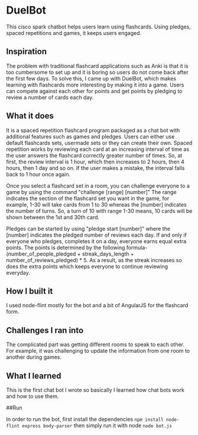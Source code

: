 # DuelBot
This cisco spark chatbot helps users learn using flashcards. Using pledges, spaced repetitions and games, it keeps users engaged.

## Inspiration

The problem with traditional flashcard applications such as Anki is that it is too cumbersome to set up and it is boring so users do not come back after the first few days. To solve this, I came up with DuelBot, which makes learning with flashcards more interesting by making it into a game. Users can compete against each other for points and get points by pledging to review a number of cards each day.

## What it does

It is a spaced repetition flashcard program packaged as a chat bot with additional features such as games and pledges. Users can either use default flashcards sets, usermade sets or they can create their own. Spaced repetition works by reviewing each card at an increasing interval of time as the user answers the flashcard correctly greater number of times. So, at first, the review interval is 1 hour, which then increases to 2 hours, then 4 hours, then 1 day and so on. If the user makes a mistake, the interval falls back to 1 hour once again.

Once you select a flashcard set in a room, you can challenge everyone to a game by using the command "challenge [range] [number]" The range indicates the section of the flashcard set you want in the game, for example, 1-30 will take cards from 1 to 30 whereas the [number] indicates the number of turns. So, a turn of 10 with range 1-30 means, 10 cards will be shown between the 1st and 30th card.

Pledges can be started by using "pledge start [number]" where the [number] indicates the pledged number of reviews each day. If and only if everyone who pledges, completes it on a day, everyone earns equal extra points. The points is determined by the following formula- (number_of_people_pledged + streak_days_length + number_of_reviews_pledged) * 5. As a result, as the streak increases so does the extra points which keeps everyone to continue reviewing everyday.

## How I built it

I used node-flint mostly for the bot and a bit of AngularJS for the flashcard form.

## Challenges I ran into

The complicated part was getting different rooms to speak to each other. For example, it was challenging to update the information from one room to another during games.

## What I learned

This is the first chat bot I wrote so basically I learned how chat bots work and how to use them.


##Run

In order to run the bot, first install the dependencies
`npm install node-flint express body-parser`
then simply run it with node 
`node bot.js`
